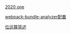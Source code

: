 

[2020 one](/2020/one.md)

[webpack-bundle-analyzer配置](/2019/webpack-bundle-analyzer.md)

[位运算简述](/2018/bit-operate.md) 
